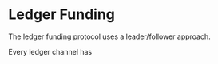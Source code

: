 # Ledger Funding

The ledger funding protocol uses a leader/follower approach.

Every ledger channel has
